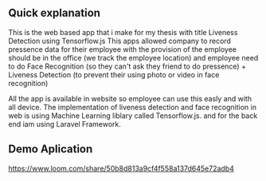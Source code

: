 ## Quick explanation
This is the web based app that i make for my thesis with title Liveness Detection using Tensorflow.js
This apps allowed company to record pressence data for their employee with the provision of the employee should be in the office (we track the employee location) and employee need to do Face Recognition (so they can't ask they friend to do pressence) + Liveness Detection (to prevent their using photo or video in face recognition)

All the app is available in website so employee can use this easly and with all device. 
The implementation of liveness detection and face recognition in web is using Machine Learning liblary called Tensorflow.js. and for the back end iam using Laravel Framework.

## Demo Aplication

https://www.loom.com/share/50b8d813a9cf4f558a137d645e72adb4
